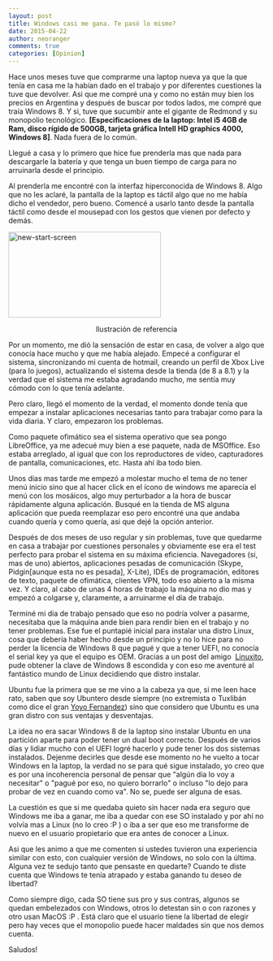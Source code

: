 ```yaml
---
layout: post
title: Windows casi me gana. Te pasó lo mismo?
date: 2015-04-22
author: neoranger
comments: true
categories: [Opinion]
---
```

Hace unos meses tuve que comprarme una laptop nueva ya que la que tenía en casa me la habían dado en el trabajo y por diferentes cuestiones la tuve que devolver. Asi que me compré una y como no están muy bien los precios en Argentina y después de buscar por todos lados, me compré que traía Windows 8. Y si, tuve que sucumbir ante el gigante de Redmond y su monopolio tecnológico. <strong>[Especificaciones de la laptop: Intel i5 4GB de Ram, disco rígido de 500GB, tarjeta gráfica Intell HD graphics 4000, Windows 8]</strong>. Nada fuera de lo común.

Llegué a casa y lo primero que hice fue prenderla mas que nada para descargarle la batería y que tenga un buen tiempo de carga para no arruinarla desde el principio.

Al prenderla me encontré con la interfaz hiperconocida de Windows 8. Algo que no les aclaré, la pantalla de la laptop es táctil algo que no me había dicho el vendedor, pero bueno. Comencé a usarlo tanto desde la pantalla táctil como desde el mousepad con los gestos que vienen por defecto y demás.

<a href="http://104.131.75.199/wp-content/uploads/2015/04/new-start-screen.png"><img class=" size-medium wp-image-605 aligncenter" src="http://104.131.75.199/wp-content/uploads/2015/04/new-start-screen.png?w=300" alt="new-start-screen" width="300" height="169" /></a>
<p style="text-align:center;">Ilustración de referencia</p>
<!--more-->Por un momento, me dió la sensación de estar en casa, de volver a algo que conocía hace mucho y que me había alejado. Empecé a configurar el sistema, sincronizando mi cuenta de hotmail, creando un perfil de Xbox Live (para lo juegos), actualizando el sistema desde la tienda (de 8 a 8.1) y la verdad que el sistema me estaba agradando mucho, me sentía muy cómodo con lo que tenía adelante.

Pero claro, llegó el momento de la verdad, el momento donde tenía que empezar a instalar aplicaciones necesarias tanto para trabajar como para la vida diaria. Y claro, empezaron los problemas.

Como paquete ofimático sea el sistema operativo que sea pongo LibreOffice, ya me adecué muy bien a ese paquete, nada de MSOffice. Eso estaba arreglado, al igual que con los reproductores de video, capturadores de pantalla, comunicaciones, etc. Hasta ahí iba todo bien.

Unos dias mas tarde me empezó a molestar mucho el tema de no tener menú inicio sino que al hacer click en el ícono de windows me aparecía el menú con los mosáicos, algo muy perturbador a la hora de buscar rápidamente alguna aplicación. Busqué en la tienda de MS alguna aplicación que pueda reemplazar eso pero encontré una que andaba cuando quería y como quería, asi que dejé la opción anterior.

Después de dos meses de uso regular y sin problemas, tuve que quedarme en casa a trabajar por cuestiones personales y obviamente ese era el test perfecto para probar el sistema en su máxima eficiencia. Navegadores (si, mas de uno) abiertos, aplicaciones pesadas de comunicación (Skype, Pidgin[aunque esta no es pesada], X-Lite), IDEs de programación, editores de texto, paquete de ofimática, clientes VPN, todo eso abierto a la misma vez.
Y claro, al cabo de unas 4 horas de trabajo la máquina no dio mas y empezó a colgarse y, claramente, a arruinarme el día de trabajo.

Terminé mi dia de trabajo pensado que eso no podría volver a pasarme, necesitaba que la máquina ande bien para rendir bien en el trabajo y no tener problemas.
Ese fue el puntapié inicial para instalar una distro Linux, cosa que debería haber hecho desde un principio y no lo hice para no perder la licencia de Windows 8 que pagué y que a tener UEFI, no conocía el serial key ya que el equipo es OEM.
Gracias a un post del amigo  <a href="http://www.linuxito.com/seguridad/271-como-obtener-la-clave-de-producto-de-windows-8">Linuxito</a>, pude obtener la clave de Windows 8 escondida y con eso me aventuré al fantástico mundo de Linux decidiendo que distro instalar.

Ubuntu fue la primera que se me vino a la cabeza ya que, si me leen hace rato, saben que soy Ubuntero desde siempre (no extremista o Tuxlibán como dice el gran <a href="http://deblinux.wordpress.com">Yoyo Fernandez</a>) sino que considero que Ubuntu es una gran distro con sus ventajas y desventajas.

La idea no era sacar Windows 8 de la laptop sino instalar Ubuntu en una partición aparte para poder tener un dual boot correcto. Después de varios días y lidiar mucho con el UEFI logré hacerlo y pude tener los dos sistemas instalados.
Dejenme decirles que desde ese momento no he vuelto a tocar Windows en la laptop, la verdad no se para qué sigue instalado, yo creo que es por una incoherencia personal de pensar que "algún dia lo voy a necesitar" o "pagué por eso, no quiero borrarlo" o incluso "lo dejo para probar de vez en cuando como va". No se, puede ser alguna de esas.

La cuestión es que si me quedaba quieto sin hacer nada era seguro que Windows me iba a ganar, me iba a quedar con ese SO instalado y por ahí no volvía mas a Linux (no lo creo :P ) o iba a ser que eso me transforme de nuevo en el usuario propietario que era antes de conocer a Linux.

Asi que les animo a que me comenten si ustedes tuvieron una experiencia similar con esto, con cualquier versión de Windows, no solo con la última. Alguna vez te sedujo tanto que pensaste en quedarte? Cuando te diste cuenta que Windows te tenía atrapado y estaba ganando tu deseo de libertad?

Como siempre digo, cada SO tiene sus pro y sus contras, algunos se quedan embelezados con Windows, otros lo detestan sin o con razones y otro usan MacOS :P . Está claro que el usuario tiene la libertad de elegir pero hay veces que el monopolio puede hacer maldades sin que nos demos cuenta.

Saludos!
